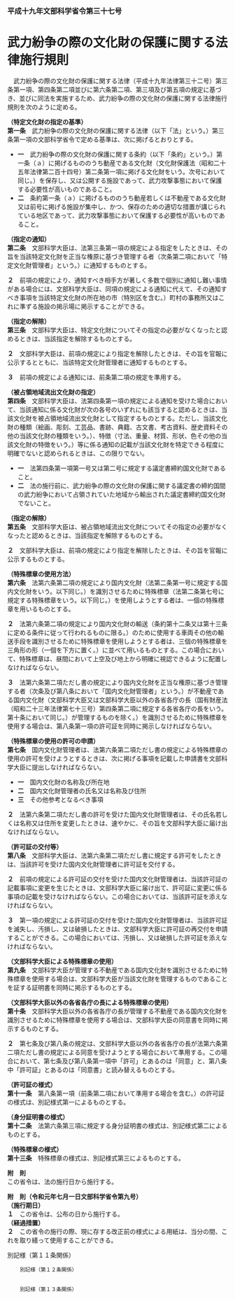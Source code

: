 ### 平成十九年文部科学省令第三十七号  
# 武力紛争の際の文化財の保護に関する法律施行規則  
　武力紛争の際の文化財の保護に関する法律（平成十九年法律第三十二号）第三条第一項、第四条第二項並びに第六条第二項、第三項及び第五項の規定に基づき、並びに同法を実施するため、武力紛争の際の文化財の保護に関する法律施行規則を次のように定める。  
  
**（特定文化財の指定の基準）**  
**第一条**　武力紛争の際の文化財の保護に関する法律（以下「法」という。）第三条第一項の文部科学省令で定める基準は、次に掲げるとおりとする。  
* **一**　武力紛争の際の文化財の保護に関する条約（以下「条約」という。）第一条（ａ）に掲げるもののうち動産である文化財（文化財保護法（昭和二十五年法律第二百十四号）第二条第一項に掲げる文化財をいう。次号において同じ。）を保存し、又は公開する施設であって、武力攻撃事態において保護する必要性が高いものであること。  
* **二**　条約第一条（ａ）に掲げるもののうち動産若しくは不動産である文化財又は前号に掲げる施設が集中し、かつ、保存のための適切な措置が講じられている地区であって、武力攻撃事態において保護する必要性が高いものであること。  
  
**（指定の通知）**  
**第二条**　文部科学大臣は、法第三条第一項の規定による指定をしたときは、その旨を当該特定文化財を正当な権原に基づき管理する者（次条第二項において「特定文化財管理者」という。）に通知するものとする。  
  
**２**　前項の規定により、通知すべき相手方が著しく多数で個別に通知し難い事情がある場合には、文部科学大臣は、同項の規定による通知に代えて、その通知すべき事項を当該特定文化財の所在地の市（特別区を含む。）町村の事務所又はこれに準ずる施設の掲示場に掲示することができる。  
  
**（指定の解除）**  
**第三条**　文部科学大臣は、特定文化財についてその指定の必要がなくなったと認めるときは、当該指定を解除するものとする。  
  
**２**　文部科学大臣は、前項の規定により指定を解除したときは、その旨を官報に公示するとともに、当該特定文化財管理者に通知するものとする。  
  
**３**　前項の規定による通知には、前条第二項の規定を準用する。  
  
**（被占領地域流出文化財の指定）**  
**第四条**　文部科学大臣は、法第四条第一項の規定による通知を受けた場合において、当該通知に係る文化財が次の各号のいずれにも該当すると認めるときは、当該文化財を被占領地域流出文化財として指定するものとする。ただし、当該文化財の種類（絵画、彫刻、工芸品、書跡、典籍、古文書、考古資料、歴史資料その他の当該文化財の種類をいう。）、特徴（寸法、重量、材質、形状、色その他の当該文化財の特徴をいう。）等に係る通知の記載が当該文化財を特定できる程度に明確でないと認められるときは、この限りでない。  
* **一**　法第四条第一項第一号又は第二号に規定する議定書締約国文化財であること。  
* **二**　法の施行前に、武力紛争の際の文化財の保護に関する議定書の締約国間の武力紛争において占領されていた地域から輸出された議定書締約国文化財でないこと。  
  
**（指定の解除）**  
**第五条**　文部科学大臣は、被占領地域流出文化財についてその指定の必要がなくなったと認めるときは、当該指定を解除するものとする。  
  
**２**　文部科学大臣は、前項の規定により指定を解除したときは、その旨を官報に公示するものとする。  
  
**（特殊標章の使用方法）**  
**第六条**　法第六条第二項の規定により国内文化財（法第二条第一号に規定する国内文化財をいう。以下同じ。）を識別させるために特殊標章（法第二条第七号に規定する特殊標章をいう。以下同じ。）を使用しようとする者は、一個の特殊標章を用いるものとする。  
  
**２**　法第六条第二項の規定により国内文化財の輸送（条約第十二条又は第十三条に定める条件に従って行われるものに限る。）のために使用する車両その他の輸送手段を識別させるために特殊標章を使用しようとする者は、三個の特殊標章を三角形の形（一個を下方に置く。）に並べて用いるものとする。この場合において、特殊標章は、昼間において上空及び地上から明確に視認できるように配置しなければならない。  
  
**３**　法第六条第二項ただし書の規定により国内文化財を正当な権原に基づき管理する者（次条及び第八条において「国内文化財管理者」という。）が不動産である国内文化財（文部科学大臣又は文部科学大臣以外の各省各庁の長（国有財産法（昭和二十三年法律第七十三号）第四条第二項に規定する各省各庁の長をいう。第十条において同じ。）が管理するものを除く。）を識別させるために特殊標章を使用する場合は、第八条第一項の許可証を同時に掲示しなければならない。  
  
**（特殊標章の使用の許可の申請）**  
**第七条**　国内文化財管理者は、法第六条第二項ただし書の規定による特殊標章の使用の許可を受けようとするときは、次に掲げる事項を記載した申請書を文部科学大臣に提出しなければならない。  
* **一**　国内文化財の名称及び所在地  
* **二**　国内文化財管理者の氏名又は名称及び住所  
* **三**　その他参考となるべき事項  
  
**２**　法第六条第二項ただし書の許可を受けた国内文化財管理者は、その氏名若しくは名称又は住所を変更したときは、速やかに、その旨を文部科学大臣に届け出なければならない。  
  
**（許可証の交付等）**  
**第八条**　文部科学大臣は、法第六条第二項ただし書に規定する許可をしたときは、当該許可を受けた国内文化財管理者に許可証を交付する。  
  
**２**　前項の規定による許可証の交付を受けた国内文化財管理者は、当該許可証の記載事項に変更を生じたときは、文部科学大臣に届け出て、許可証に変更に係る事項の記載を受けなければならない。この場合においては、当該許可証を添えなければならない。  
  
**３**　第一項の規定による許可証の交付を受けた国内文化財管理者は、当該許可証を滅失し、汚損し、又は破損したときは、文部科学大臣に許可証の再交付を申請することができる。この場合においては、汚損し、又は破損した許可証を添えなければならない。  
  
**（文部科学大臣による特殊標章の使用）**  
**第九条**　文部科学大臣が管理する不動産である国内文化財を識別させるために特殊標章を使用する場合は、文部科学大臣が当該文化財を管理するものであることを証する証明書を同時に掲示するものとする。  
  
**（文部科学大臣以外の各省各庁の長による特殊標章の使用）**  
**第十条**　文部科学大臣以外の各省各庁の長が管理する不動産である国内文化財を識別させるために特殊標章を使用する場合は、文部科学大臣の同意書を同時に掲示するものとする。  
  
**２**　第七条及び第八条の規定は、文部科学大臣以外の各省各庁の長が法第六条第二項ただし書の規定による同意を受けようとする場合において準用する。この場合において、第七条及び第八条第一項中「許可」とあるのは「同意」と、第八条中「許可証」とあるのは「同意書」と読み替えるものとする。  
  
**（許可証の様式）**  
**第十一条**　第八条第一項（前条第二項において準用する場合を含む。）の許可証の様式は、別記様式第一によるものとする。  
  
**（身分証明書の様式）**  
**第十二条**　法第六条第三項に規定する身分証明書の様式は、別記様式第二によるものとする。  
  
**（特殊標章の様式）**  
**第十三条**　特殊標章の様式は、別記様式第三によるものとする。  
  
**附　則**  
この省令は、法の施行日から施行する。  
  
**附　則（令和元年七月一日文部科学省令第九号）**  
**（施行期日）**  
**１**　この省令は、公布の日から施行する。  
**（経過措置）**  
**２**　この省令の施行の際、現に存する改正前の様式による用紙は、当分の間、これを取り繕って使用することができる。  
  
別記様（第１１条関係）  

          
        別記様（第１２条関係）  

          
        別記様（第１３条関係）  

          
        